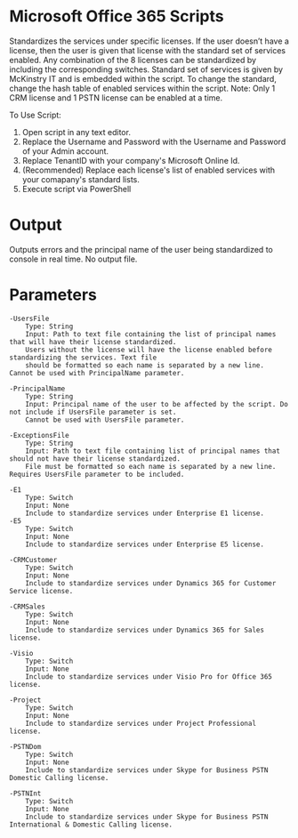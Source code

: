 # Microsoft Office 365 Scripts
Standardizes the services under specific licenses. If the user doesn’t have a license, then the user is given that license with the standard set of services enabled. Any combination of the 8 licenses can be standardized by including the corresponding switches. Standard set of services is given by McKinstry IT and is embedded within the script. To change the standard, change the hash table of enabled services within the script. Note: Only 1 CRM license and 1 PSTN license can be enabled at a time.

To Use Script:
1. Open script in any text editor.
2. Replace the Username and Password with the Username and Password of your Admin account.
3. Replace TenantID with your company's Microsoft Online Id.
4. (Recommended) Replace each license's list of enabled services with your comapany's standard lists.
5. Execute script via PowerShell

# Output
Outputs errors and the principal name of the user being standardized to console in real time. No output file.

# Parameters
	-UsersFile 
		Type: String
		Input: Path to text file containing the list of principal names that will have their license standardized.
		Users without the license will have the license enabled before standardizing the services. Text file
		should be formatted so each name is separated by a new line. Cannot be used with PrincipalName parameter.
		
	-PrincipalName 
		Type: String
		Input: Principal name of the user to be affected by the script. Do not include if UsersFile parameter is set.
		Cannot be used with UsersFile parameter.
		
	-ExceptionsFile 
		Type: String
		Input: Path to text file containing list of principal names that should not have their license standardized.
		File must be formatted so each name is separated by a new line. Requires UsersFile parameter to be included.
	
	-E1
		Type: Switch
		Input: None
		Include to standardize services under Enterprise E1 license.
	-E5 
		Type: Switch
		Input: None
		Include to standardize services under Enterprise E5 license.
	
	-CRMCustomer 
		Type: Switch
		Input: None
		Include to standardize services under Dynamics 365 for Customer Service license.
	
	-CRMSales 
		Type: Switch
		Input: None
		Include to standardize services under Dynamics 365 for Sales license.
	
	-Visio 
		Type: Switch
		Input: None
		Include to standardize services under Visio Pro for Office 365 license.
	
	-Project 
		Type: Switch
		Input: None
		Include to standardize services under Project Professional license.
	
	-PSTNDom 
		Type: Switch
		Input: None
		Include to standardize services under Skype for Business PSTN Domestic Calling license.
	
	-PSTNInt 
		Type: Switch
		Input: None
		Include to standardize services under Skype for Business PSTN International & Domestic Calling license.

